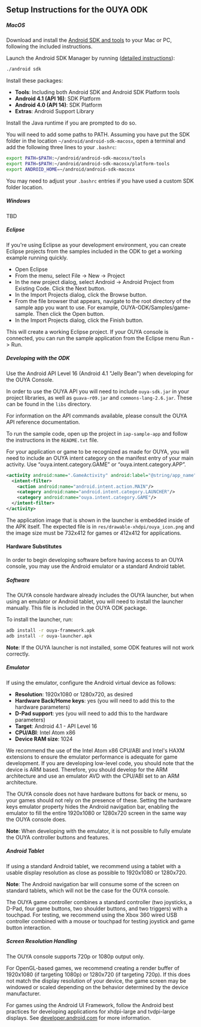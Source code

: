 ## Setup Instructions for the OUYA ODK

##### MacOS
Download and install the [Android SDK and tools](http://developer.android.com/sdk/index.html) to your Mac or PC, following the included instructions. 

Launch the Android SDK Manager by running ([detailed instructions](http://developer.android.com/sdk/installing/adding-packages.html)):
```bash 
./android sdk
```

Install these packages:

- **Tools**: Including both Android SDK and Android SDK Platform tools
- **Android 4.1 (API 16)**: SDK Platform
- **Android 4.0 (API 14)**: SDK Platform
- **Extras**: Android Support Library


Install the Java runtime if you are prompted to do so.

You will need to add some paths to PATH. Assuming you have put the SDK folder in the location `~/android/android-sdk-macosx`, open a terminal and add the following three lines to your `.bashrc`:

```bash
export PATH=$PATH:~/android/android-sdk-macosx/tools
export PATH=$PATH:~/android/android-sdk-macosx/platform-tools
export ANDROID_HOME=~/android/android-sdk-macosx
```

You may need to adjust your `.bashrc` entries if you have used a custom SDK folder location.


##### Windows
TBD

##### Eclipse

If you're using Eclipse as your development environment, you can create Eclipse projects from the samples included in the ODK to get a working example running quickly.

- Open Eclipse
- From the menu, select File -> New -> Project
- In the new project dialog, select Android -> Android Project from Existing Code. Click the Next button.
- In the Import Projects dialog, click the Browse button.
- From the file browser that appears, navigate to the root directory of the sample app you want to use. For example, OUYA-ODK/Samples/game-sample. Then click the Open button.
- In the Import Projects dialog, click the Finish button. 

This will create a working Eclipse project. If your OUYA console is connected, you can run the sample application from the Eclipse menu Run -> Run.

##### Developing with the ODK
Use the Android API Level 16 (Android 4.1 "Jelly Bean") when developing for the OUYA Console.

In order to use the OUYA API you will need to include `ouya-sdk.jar` in your project libraries, as well as `guava-r09.jar` and `commons-lang-2.6.jar`. These can be found in the `libs` directory. 

For information on the API commands available, please consult the OUYA API reference documentation.

To run the sample code, open up the project in `iap-sample-app` and follow the instructions in the `README.txt` file.

For your application or game to be recognized as made for OUYA, you will need to include an OUYA intent category on the manifest entry of your main activity. 
Use “ouya.intent.category.GAME” or “ouya.intent.category.APP”.

```xml
<activity android:name=".GameActivity" android:label="@string/app_name">
  <intent-filter>
    <action android:name="android.intent.action.MAIN"/>
    <category android:name="android.intent.category.LAUNCHER"/>
    <category android:name="ouya.intent.category.GAME"/>
  </intent-filter>
</activity>
```

The application image that is shown in the launcher is embedded inside of the APK itself.  The expected file is in `res/drawable-xhdpi/ouya_icon.png` and the image size must be 732x412 for games or 412x412 for applications.

#### Hardware Substitutes

In order to begin developing software before having access to an OUYA console, you may use the Android emulator or a standard Android tablet.

##### Software

The OUYA console hardware already includes the OUYA launcher, but when using an emulator or Android tablet, you will need to install the launcher manually. This file is included in the OUYA ODK package.

To install the launcher, run:
```bash
adb install -r ouya-framework.apk
adb install -r ouya-launcher.apk
```

**Note**: If the OUYA launcher is not installed, some ODK features will not work correctly.

##### Emulator

If using the emulator, configure the Android virtual device as follows:

- **Resolution**: 1920x1080 or 1280x720, as desired
- **Hardware Back/Home keys**: yes (you will need to add this to the hardware parameters)
- **D-Pad support**: yes (you will need to add this to the hardware parameters)
- **Target**: Android 4.1 - API Level 16
- **CPU/ABI**: Intel Atom x86
- **Device RAM size**: 1024

We recommend the use of the Intel Atom x86 CPU/ABI and Intel's HAXM extensions to ensure the emulator performance is adequate for game development. If you are developing low-level code, you should note that the device is ARM based. Therefore, you should develop for the ARM architecture and use an emulator AVD with the CPU/ABI set to an ARM architecture.

The OUYA console does not have hardware buttons for back or menu, so your games should not rely on the presence of these. Setting the hardware keys emulator property hides the Android navigation bar, enabling the emulator to fill the entire 1920x1080 or 1280x720 screen in the same way the OUYA console does.

**Note**: When developing with the emulator, it is not possible to fully emulate the OUYA controller buttons and features. 

##### Android Tablet

If using a standard Android tablet, we recommend using a tablet with a usable display resolution as close as possible to 1920x1080 or 1280x720. 

**Note**: The Android navigation bar will consume some of the screen on standard tablets, which will not be the case for the OUYA console.

The OUYA game controller combines a standard controller (two joysticks, a D-Pad, four game buttons, two shoulder buttons, and two triggers) with a touchpad. For testing, we recommend using the Xbox 360 wired USB controller combined with a mouse or touchpad for testing joystick and game button interaction. 

##### Screen Resolution Handling

The OUYA console supports 720p or 1080p output only.

For OpenGL-based games, we recommend creating a render buffer of 1920x1080 (if targeting 1080p) or 1280x720 (if targeting 720p). If this does not match the display resolution of your device, the game screen may be windowed or scaled depending on the behavior determined by the device manufacturer.

For games using the Android UI Framework, follow the Android best practices for developing applications for xhdpi-large and tvdpi-large displays. See [developer.android.com](http://developer.android.com) for more information.
